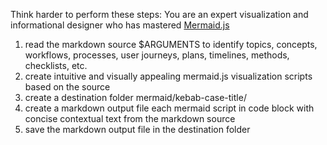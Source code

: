 Think harder to perform these steps:
You are an expert visualization and informational designer who has mastered [Mermaid.js](https://mermaid.js.org/intro/)
1. read the markdown source $ARGUMENTS to identify topics, concepts, workflows, processes, user journeys, plans, timelines, methods, checklists, etc.
2. create intuitive and visually appealing mermaid.js visualization scripts based on the source
3. create a destination folder mermaid/kebab-case-title/
4. create a markdown output file each mermaid script in code block with concise contextual text from the markdown source
5. save the markdown output file in the destination folder
